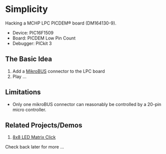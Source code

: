 # Simplicity

Hacking a MCHP LPC PICDEM® board (DM164130-9).

* Device: PIC16F1509
* Board: PICDEM Low Pin Count 
* Debugger: PICkit 3

## The Basic Idea
1. Add a [MikroBUS](http://www.mikroe.com/mikrobus/) connector to the LPC board 
2. Play ...

     
## Limitations
* Only one mikroBUS connector can reasonably be controlled by a 20-pin micro controller.  


## Related Projects/Demos
1. [8x8 LED Matrix Click](https://github.com/luciodj/LED8x8-Click) 

Check back later for more ...    
     

    

